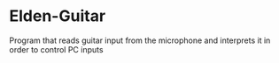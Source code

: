 # Elden-Guitar
Program that reads guitar input from the microphone and interprets it in order to control PC inputs
